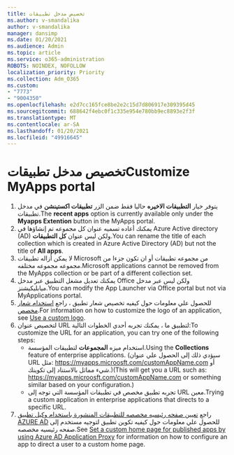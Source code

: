 ```yaml
---
title: تخصيص مدخل تطبيقات
ms.author: v-smandalika
author: v-smandalika
manager: dansimp
ms.date: 01/20/2021
ms.audience: Admin
ms.topic: article
ms.service: o365-administration
ROBOTS: NOINDEX, NOFOLLOW
localization_priority: Priority
ms.collection: Adm_O365
ms.custom:
- "7773"
- "9004350"
ms.openlocfilehash: e2d7cc165fce8be2e2c15d7d806917e309395d45
ms.sourcegitcommit: 688642f4ebc0f1c335e954e780bb9ec8893e2f3f
ms.translationtype: MT
ms.contentlocale: ar-SA
ms.lasthandoff: 01/20/2021
ms.locfileid: "49916645"
---
```

# <a name="customize-myapps-portal"></a><span data-ttu-id="2b72f-102">تخصيص مدخل تطبيقات</span><span class="sxs-lookup"><span data-stu-id="2b72f-102">Customize MyApps portal</span></span>

1. <span data-ttu-id="2b72f-103">يتوفر خيار **التطبيقات الاخيره** حاليا فقط ضمن الزر **تطبيقات اكستينشن** في مدخل تطبيقات.</span><span class="sxs-lookup"><span data-stu-id="2b72f-103">The **recent apps** option is currently available only under the **Myapps Extention** button in the MyApps portal.</span></span>
2. <span data-ttu-id="2b72f-104">يمكنك أعاده تسميه عنوان كل مجموعه تم إنشاؤها في Azure Active directory (AD) ولكن ليس عنوان **كل التطبيقات**.</span><span class="sxs-lookup"><span data-stu-id="2b72f-104">You can rename the title of each collection which is created in Azure Active Directory (AD) but not the title of **All apps**.</span></span>
3. <span data-ttu-id="2b72f-105">لا يمكن أزاله تطبيقات Microsoft من مجموعه تطبيقات أو ان تكون جزءا من مجموعه مجموعه مختلفه.</span><span class="sxs-lookup"><span data-stu-id="2b72f-105">Microsoft applications cannot be removed from the MyApps collection or be part of a different collection set.</span></span>
4. <span data-ttu-id="2b72f-106">يمكنك تعديل مشغل التطبيق عبر مدخل Office ولكن ليس عبر مدخل ميابليكيشنز.</span><span class="sxs-lookup"><span data-stu-id="2b72f-106">You can modify the App Launcher via Office portal but not via MyApplications portal.</span></span>
5. <span data-ttu-id="2b72f-107">للحصول علي معلومات حول كيفيه تخصيص شعار تطبيق ، راجع [استخدام شعار مخصص](https://docs.microsoft.com/azure/active-directory/manage-apps/add-application-portal-configure#use-a-custom-logo).</span><span class="sxs-lookup"><span data-stu-id="2b72f-107">For information on how to customize the logo of an application, see [Use a custom logo](https://docs.microsoft.com/azure/active-directory/manage-apps/add-application-portal-configure#use-a-custom-logo).</span></span>
6. <span data-ttu-id="2b72f-108">لتخصيص عنوان URL لتطبيق ما ، يمكنك تجربه أحدي الخطوات التالية:</span><span class="sxs-lookup"><span data-stu-id="2b72f-108">To customize the URL for an application, you can try one of the following steps:</span></span>
    - <span data-ttu-id="2b72f-109">استخدام ميزه **المجموعات** لتطبيقات المؤسسة.</span><span class="sxs-lookup"><span data-stu-id="2b72f-109">Using the **Collections** feature of enterprise applications.</span></span> <span data-ttu-id="2b72f-110">(سيؤدي ذلك إلى الحصول علي عنوان URL مثل: https://myapps.microosft.com/customAppName.com أو شيء مماثل بالاستناد إلى تكوينك.)</span><span class="sxs-lookup"><span data-stu-id="2b72f-110">(This will get you a URL such as: https://myapps.microosft.com/customAppName.com or something similar based on your configuration.)</span></span>
    - <span data-ttu-id="2b72f-111">تجربه تطبيق مخصص في تطبيقات المؤسسة التي توجه إلى URL معين.</span><span class="sxs-lookup"><span data-stu-id="2b72f-111">Trying a custom application in enterprise applications that directs to a specific URL.</span></span>
7. <span data-ttu-id="2b72f-112">راجع [تعيين صفحه رئيسيه مخصصه للتطبيقات المنشورة باستخدام وكيل تطبيق AZURE AD](https://docs.microsoft.com/azure/active-directory/manage-apps/application-proxy-configure-custom-home-page) للحصول علي معلومات حول كيفيه تكوين تطبيق لتوجيه مستخدم إلى صفحه رئيسيه مخصصه.</span><span class="sxs-lookup"><span data-stu-id="2b72f-112">See [Set a custom home page for published apps by using Azure AD Application Proxy](https://docs.microsoft.com/azure/active-directory/manage-apps/application-proxy-configure-custom-home-page) for information on how to configure an app to direct a user to a custom home page.</span></span>
